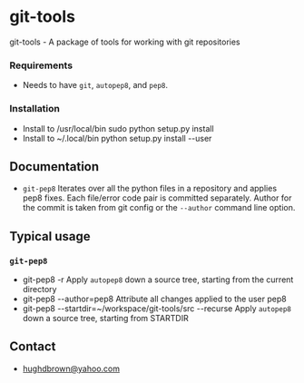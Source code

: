 git-tools
=========

git-tools - A package of tools for working with git repositories

### Requirements
* Needs to have `git`, `autopep8`, and `pep8`.

### Installation
* Install to /usr/local/bin
sudo python setup.py install
* Install to ~/.local/bin
python setup.py install --user

## Documentation
* `git-pep8`
Iterates over all the python files in a repository and applies pep8 fixes. Each file/error code pair is committed separately. Author for the commit is taken from git config or the `--author` command line option.

## Typical usage
### `git-pep8`
* git-pep8 -r
Apply `autopep8` down a source tree, starting from the current directory
* git-pep8 --author=pep8
Attribute all changes applied to the user pep8
* git-pep8 --startdir=~/workspace/git-tools/src --recurse
Apply `autopep8` down a source tree, starting from STARTDIR

## Contact
* hughdbrown@yahoo.com
